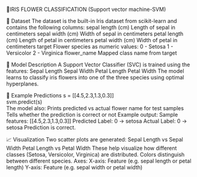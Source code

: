 🌸IRIS FLOWER CLASSIFICATION (Support vector machine-SVM)

📁 Dataset
The dataset is the built-in Iris dataset from scikit-learn and contains the following columns:
sepal length (cm)	Length of sepal in centimeters
sepal width (cm)	Width of sepal in centimeters
petal length (cm)	Length of petal in centimeters
petal width (cm)	Width of petal in centimeters
target	Flower species as numeric values:
0 - Setosa
1 - Versicolor
2 - Virginica
flower_name	Mapped class name from target

📐 Model Description
A Support Vector Classifier (SVC) is trained using the features:
Sepal Length
Sepal Width
Petal Length
Petal Width
The model learns to classify iris flowers into one of the three species using optimal hyperplanes.

🔢 Example Predictions
s = [[4.5,2.3,1.3,0.3]]        
svm.predict(s)                   
The model also:
Prints predicted vs actual flower name for test samples
Tells whether the prediction is correct or not
Example output:
Sample features: [[4.5,2.3,1.3,0.3]]
Predicted Label: 0 → setosa
Actual Label: 0 → setosa
Prediction is correct.

📈 Visualization
Two scatter plots are generated:
Sepal Length vs Sepal Width
Petal Length vs Petal Width
These help visualize how different classes (Setosa, Versicolor, Virginica) are distributed. Colors distinguish between different species.
Axes:
X-axis: Feature (e.g. sepal length or petal length)
Y-axis: Feature (e.g. sepal width or petal width)

